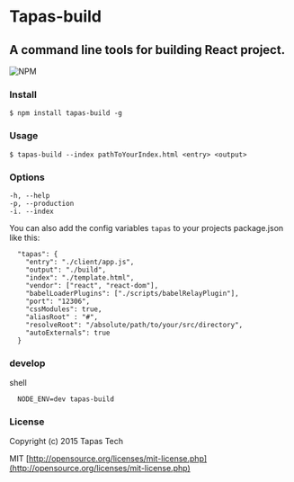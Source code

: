 # Tapas-build

## A command line tools for building React project.

![NPM](https://img.shields.io/npm/v/tapas-build.svg)

### Install

``` shell
$ npm install tapas-build -g
```

### Usage

``` shell
$ tapas-build --index pathToYourIndex.html <entry> <output>
```

### Options

```
-h, --help
-p, --production
-i. --index
```

You can also add the config variables `tapas` to your projects package.json like this:

```
  "tapas": {
    "entry": "./client/app.js",
    "output": "./build",
    "index": "./template.html",
    "vendor": ["react", "react-dom"],
    "babelLoaderPlugins": ["./scripts/babelRelayPlugin"],
    "port": "12306",
    "cssModules": true,
    "aliasRoot" : "#",
    "resolveRoot": "/absolute/path/to/your/src/directory",
    "autoExternals": true
  }
```

### develop
shell
```
  NODE_ENV=dev tapas-build
```

### License

Copyright (c) 2015 Tapas Tech

MIT [http://opensource.org/licenses/mit-license.php](http://opensource.org/licenses/mit-license.php)
